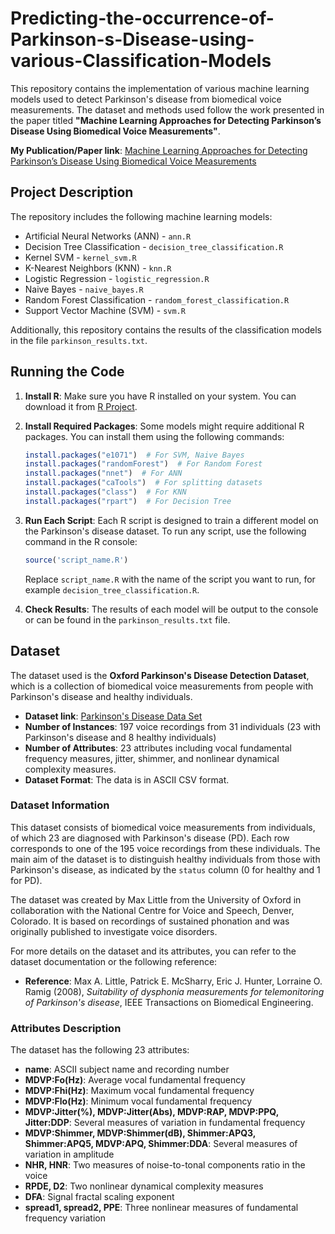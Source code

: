 # Predicting-the-occurrence-of-Parkinson-s-Disease-using-various-Classification-Models

This repository contains the implementation of various machine learning models used to detect Parkinson's disease from biomedical voice measurements. The dataset and methods used follow the work presented in the paper titled **"Machine Learning Approaches for Detecting Parkinson’s Disease Using Biomedical Voice Measurements"**.

**My Publication/Paper link**: [Machine Learning Approaches for Detecting Parkinson’s Disease Using Biomedical Voice Measurements](https://ieeexplore.ieee.org/document/8933579)

## Project Description

The repository includes the following machine learning models:

- Artificial Neural Networks (ANN) - `ann.R`
- Decision Tree Classification - `decision_tree_classification.R`
- Kernel SVM - `kernel_svm.R`
- K-Nearest Neighbors (KNN) - `knn.R`
- Logistic Regression - `logistic_regression.R`
- Naive Bayes - `naive_bayes.R`
- Random Forest Classification - `random_forest_classification.R`
- Support Vector Machine (SVM) - `svm.R`

Additionally, this repository contains the results of the classification models in the file `parkinson_results.txt`.

## Running the Code

1. **Install R**: Make sure you have R installed on your system. You can download it from [R Project](https://www.r-project.org/).
   
2. **Install Required Packages**: Some models might require additional R packages. You can install them using the following commands:

   ```R
   install.packages("e1071")  # For SVM, Naive Bayes
   install.packages("randomForest")  # For Random Forest
   install.packages("nnet")  # For ANN
   install.packages("caTools")  # For splitting datasets
   install.packages("class")  # For KNN
   install.packages("rpart")  # For Decision Tree
   ```

3. **Run Each Script**: Each R script is designed to train a different model on the Parkinson's disease dataset. To run any script, use the following command in the R console:

   ```R
   source('script_name.R')
   ```

   Replace `script_name.R` with the name of the script you want to run, for example `decision_tree_classification.R`.

4. **Check Results**: The results of each model will be output to the console or can be found in the `parkinson_results.txt` file.

## Dataset

The dataset used is the **Oxford Parkinson's Disease Detection Dataset**, which is a collection of biomedical voice measurements from people with Parkinson's disease and healthy individuals.

- **Dataset link**: [Parkinson's Disease Data Set](https://archive.ics.uci.edu/dataset/174/parkinsons)
- **Number of Instances**: 197 voice recordings from 31 individuals (23 with Parkinson's disease and 8 healthy individuals)
- **Number of Attributes**: 23 attributes including vocal fundamental frequency measures, jitter, shimmer, and nonlinear dynamical complexity measures.
- **Dataset Format**: The data is in ASCII CSV format.

### Dataset Information

This dataset consists of biomedical voice measurements from individuals, of which 23 are diagnosed with Parkinson's disease (PD). Each row corresponds to one of the 195 voice recordings from these individuals. The main aim of the dataset is to distinguish healthy individuals from those with Parkinson's disease, as indicated by the `status` column (0 for healthy and 1 for PD).

The dataset was created by Max Little from the University of Oxford in collaboration with the National Centre for Voice and Speech, Denver, Colorado. It is based on recordings of sustained phonation and was originally published to investigate voice disorders.

For more details on the dataset and its attributes, you can refer to the dataset documentation or the following reference:

- **Reference**: Max A. Little, Patrick E. McSharry, Eric J. Hunter, Lorraine O. Ramig (2008), _Suitability of dysphonia measurements for telemonitoring of Parkinson's disease_, IEEE Transactions on Biomedical Engineering.

### Attributes Description

The dataset has the following 23 attributes:

- **name**: ASCII subject name and recording number
- **MDVP:Fo(Hz)**: Average vocal fundamental frequency
- **MDVP:Fhi(Hz)**: Maximum vocal fundamental frequency
- **MDVP:Flo(Hz)**: Minimum vocal fundamental frequency
- **MDVP:Jitter(%), MDVP:Jitter(Abs), MDVP:RAP, MDVP:PPQ, Jitter:DDP**: Several measures of variation in fundamental frequency
- **MDVP:Shimmer, MDVP:Shimmer(dB), Shimmer:APQ3, Shimmer:APQ5, MDVP:APQ, Shimmer:DDA**: Several measures of variation in amplitude
- **NHR, HNR**: Two measures of noise-to-tonal components ratio in the voice
- **RPDE, D2**: Two nonlinear dynamical complexity measures
- **DFA**: Signal fractal scaling exponent
- **spread1, spread2, PPE**: Three nonlinear measures of fundamental frequency variation 
